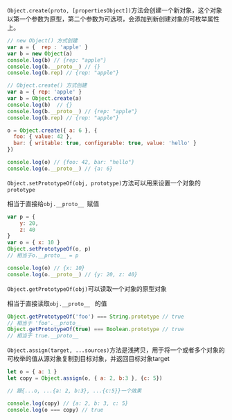 `Object.create(proto, [propertiesObject])`方法会创建一个新对象，这个对象以第一个参数为原型，第二个参数为可选项，会添加到新创建对象的可枚举属性上。

```js
// new Object() 方式创建
var a = {  rep : 'apple' }
var b = new Object(a)
console.log(b) // {rep: "apple"}
console.log(b.__proto__) // {}
console.log(b.rep) // {rep: "apple"}

// Object.create() 方式创建
var a = { rep: 'apple' }
var b = Object.create(a)
console.log(b)  // {}
console.log(b.__proto__) // {rep: "apple"}
console.log(b.rep) // {rep: "apple"}
```

```js
o = Object.create({ a: 6 }, { 
  foo: { value: 42 }, 
  bar: { writable: true, configurable: true, value: 'hello' }
})

console.log(o) // {foo: 42, bar: "hello"}
console.log(o.__proto__) // {a: 6}
```





`Object.setPrototypeOf(obj, prototype)`方法可以用来设置一个对象的`prototype`

相当于直接给`obj.__proto__ `赋值 

```js
var p = {
    y: 20,
    z: 40
}
var o = { x: 10 }
Object.setPrototypeOf(o, p)
// 相当于o.__proto__ = p

console.log(o) // {x: 10}
console.log(o.__proto__) // {y: 20, z: 40}
```





`Object.getPrototypeOf(obj)`可以读取一个对象的原型对象

相当于直接读取`obj.__proto__ ` 的值

```jsx
Object.getPrototypeOf('foo') === String.prototype // true
// 相当于 'foo'.__proto__
Object.getPrototypeOf(true) === Boolean.prototype // true
// 相当于 true.__proto__
```





`Object.assign(target, ...sources)`方法是浅拷贝，用于将一个或者多个对象的可枚举的值从源对象复制到目标对象，并返回目标对象target

```js
let o = { a: 1 }
let copy = Object.assign(o, { a: 2, b:3 }, {c: 5})

// 跟{...o, ...{a: 2, b:3}, ...{c:5}}一个效果

console.log(copy) // {a: 2, b: 3, c: 5}
console.log(o === copy) // true
```


